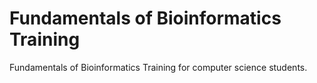# Fundamentals of Bioinformatics Training
Fundamentals of Bioinformatics Training for computer science students.
